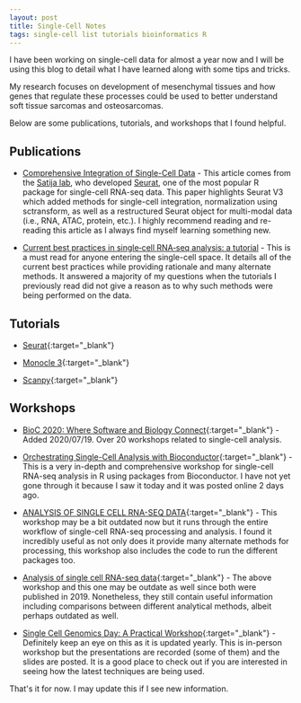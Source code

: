 ```yaml
---
layout: post
title: Single-Cell Notes
tags: single-cell list tutorials bioinformatics R
---
```


I have been working on single-cell data for almost a year now and I will be using this blog to detail what I have learned along with some tips and tricks. 

My research focuses on development of mesenchymal tissues and how genes that regulate these processes could be used to better understand soft tissue sarcomas and osteosarcomas. 

Below are some publications, tutorials, and workshops that I found helpful. 

## Publications

- [Comprehensive Integration of Single-Cell Data](https://www.cell.com/cell/pdf/S0092-8674(19)30559-8.pdf) - This article comes from the [Satija lab](https://satijalab.org/), who developed [Seurat](https://satijalab.org/seurat/), one of the most popular R package for single-cell RNA-seq data. This paper highlights Seurat V3 which added methods for single-cell integration, normalization using sctransform, as well as a restructured Seurat object for multi-modal data (i.e., RNA, ATAC, protein, etc.). I highly recommend reading and re-reading this article as I always find myself learning something new. 

- [Current best practices in single‐cell RNA‐seq analysis: a tutorial](https://www.embopress.org/doi/10.15252/msb.20188746) - This is a must read for anyone entering the single-cell space. It details all of the current best practices while providing rationale and many alternate methods. It answered a majority of my questions when the tutorials I previously read did not give a reason as to why such methods were being performed on the data. 


## Tutorials

- [Seurat](https://satijalab.org/seurat/vignettes.html){:target="_blank"}

- [Monocle 3](https://cole-trapnell-lab.github.io/monocle3/docs/introduction/){:target="_blank"}

- [Scanpy](https://scanpy.readthedocs.io/en/stable/tutorials.html){:target="_blank"}


## Workshops

- [BioC 2020: Where Software and Biology Connect](https://bioc2020.bioconductor.org/workshops){:target="_blank"} - Added 2020/07/19. Over 20 workshops related to single-cell analysis. 

- [Orchestrating Single-Cell Analysis with Bioconductor](https://scrnaseq-course.cog.sanger.ac.uk/website/index.html){:target="_blank"} - This is a very in-depth and comprehensive workshop for single-cell RNA-seq analysis in R using packages from Bioconductor. I have not yet gone through it because I saw it today and it was posted online 2 days ago.

- [ANALYSIS OF SINGLE CELL RNA-SEQ DATA](https://broadinstitute.github.io/2019_scWorkshop/){:target="_blank"} - This workshop may be a bit outdated now but it runs through the entire workflow of single-cell RNA-seq processing and analysis. I found it incredibly useful as not only does it provide many alternate methods for processing, this workshop also includes the code to run the different packages too. 

- [Analysis of single cell RNA-seq data](https://scrnaseq-course.cog.sanger.ac.uk/website/index.html){:target="_blank"} - The above workshop and this one may be outdate as well since both were published in 2019. Nonetheless, they still contain useful information including comparisons between different analytical methods, albeit perhaps outdated as well.  

- [Single Cell Genomics Day: A Practical Workshop](https://satijalab.org/scgd/){:target="_blank"} - Definitely keep an eye on this as it is updated yearly. This is in-person workshop but the presentations are recorded (some of them) and the slides are posted. It is a good place to check out if you are interested in seeing how the latest techniques are being used. 

That's it for now. I may update this if I see new information.

